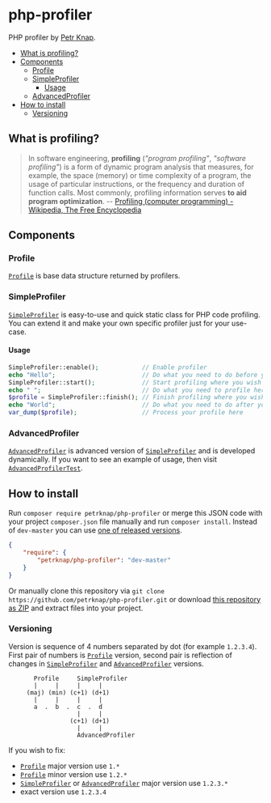 # php-profiler

PHP profiler by [Petr Knap].

* [What is profiling?](#what-is-profiling?)
* [Components](#components)
    * [Profile](#profile)
    * [SimpleProfiler](#simpleprofiler)
        * [Usage](#usage)
    * [AdvancedProfiler](#advancedprofiler)
* [How to install](#how-to-install)
    * [Versioning](#versioning)


## What is profiling?

> In software engineering, **profiling** (*"program profiling"*, *"software profiling"*) is a form of dynamic program analysis that measures, for example, the space (memory) or time complexity of a program, the usage of particular instructions, or the frequency and duration of function calls. Most commonly, profiling information serves **to aid program optimization**.
-- [Profiling (computer programming) - Wikipedia, The Free Encyclopedia]


## Components

### Profile

[`Profile`] is base data structure returned by profilers.


### SimpleProfiler

[`SimpleProfiler`] is easy-to-use and quick static class for PHP code profiling. You can extend it and make your own specific profiler just for your use-case.

#### Usage

```php
SimpleProfiler::enable();            // Enable profiler
echo "Hello";                        // Do what you need to do before you start profiling
SimpleProfiler::start();             // Start profiling where you wish to start profiling
echo " ";                            // Do what you need to profile here
$profile = SimpleProfiler::finish(); // Finish profiling where you wish to finish profiling
echo "World";                        // Do what you need to do after you finish profiling
var_dump($profile);                  // Process your profile here
```


### AdvancedProfiler

[`AdvancedProfiler`] is advanced version of [`SimpleProfiler`] and is developed dynamically. If you want to see an example of usage, then visit [`AdvancedProfilerTest`].


## How to install

Run `composer require petrknap/php-profiler` or merge this JSON code with your project `composer.json` file manually and run `composer install`. Instead of `dev-master` you can use [one of released versions].

```json
{
    "require": {
        "petrknap/php-profiler": "dev-master"
    }
}
```

Or manually clone this repository via `git clone https://github.com/petrknap/php-profiler.git` or download [this repository as ZIP] and extract files into your project.

### Versioning

Version is sequence of 4 numbers separated by dot (for example `1.2.3.4`). First pair of numbers is [`Profile`] version, second pair is reflection of changes in [`SimpleProfiler`] and [`AdvancedProfiler`] versions.

```
       Profile     SimpleProfiler
       |     |     |     |
     (maj) (min) (c+1) (d+1)
       |     |     |     |
       a  .  b  .  c  .  d
                   |     |
                 (c+1) (d+1)
                   |     |
                   AdvancedProfiler
```

If you wish to fix:
* [`Profile`] major version use `1.*`
* [`Profile`] minor version use `1.2.*`
* [`SimpleProfiler`] or [`AdvancedProfiler`] major version use `1.2.3.*`
* exact version use `1.2.3.4`



[Petr Knap]:http://petrknap.cz/
[Profiling (computer programming) - Wikipedia, The Free Encyclopedia]:https://en.wikipedia.org/w/index.php?title=Profiling_(computer_programming)&oldid=697419059
[`Profile`]:https://github.com/petrknap/php-profiler/blob/master/src/Profiler/Profile.php
[`SimpleProfiler`]:https://github.com/petrknap/php-profiler/blob/master/src/Profiler/SimpleProfiler.php
[`AdvancedProfiler`]:https://github.com/petrknap/php-profiler/blob/master/src/Profiler/AdvancedProfiler.php
[`AdvancedProfilerTest`]:https://github.com/petrknap/php-profiler/blob/master/tests/Profiler/AdvancedProfilerTest.php
[one of released versions]:https://github.com/petrknap/php-profiler/releases
[this repository as ZIP]:https://github.com/petrknap/php-profiler/archive/master.zip
